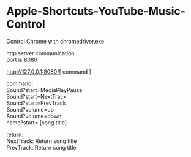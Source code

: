 # Apple-Shortcuts-YouTube-Music-Control

Control Chrome with chromedriver.exe

http.server communication<br>
port is 8080<br>

http://127.0.0.1:8080/[ command ]<br>

command:<br>
               Sound?start=MediaPlayPause<br>
               Sound?start=NextTrack<br>
               Sound?start=PrevTrack<br>
               Sound?volume=up<br>
               Sound?volume=down<br>
               name?start= [song title]<br>

return:<br>
               NextTrack: Return song title<br>
               PrevTrack: Return song title<br>
